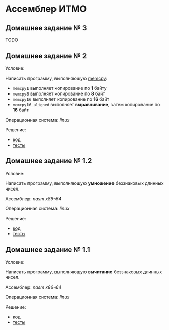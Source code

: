 # Ассемблер ИТМО

## Домашнее задание № 3

TODO

## Домашнее задание № 2

Условие:
	
Написать программу, выполняющую [memcpy](http://en.cppreference.com/w/cpp/string/byte/memcpy):
  * `memcpy1` выполняет копирование по **1** байту
  * `memcpy8` выполняет копирование по **8** байт
  * `memcpy16` выполняет копирование по **16** байт
  * `memcpy16_aligned` выполняет **выравнивание**, затем копирование по **16** байт

Операционная система: *linux*

Решение:
  * [код](memcpy/memcpy.cpp)
  * [тесты](memcpy/memcpy_test.cpp)

## Домашнее задание № 1.2
Условие:
	
Написать программу, выполняющую **умножение** беззнаковых длинных чисел.

Ассемблер: *nasm x86-64*

Операционная система: *linux*

Решение:
  * [код](mul/mul.asm)
  * [тесты](mul/tester.py)

## Домашнее задание № 1.1
Условие:
	
Написать программу, выполняющую **вычитание** беззнаковых длинных чисел.

Ассемблер: *nasm x86-64*

Операционная система: *linux*

Решение:
  * [код](sub/sub.asm)
  * [тесты](sub/tester.py)